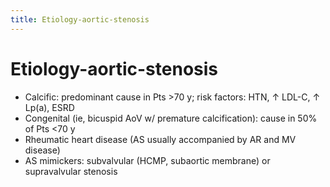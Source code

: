 ```yaml
---
title: Etiology-aortic-stenosis
---
```

# Etiology-aortic-stenosis
 
* Calcific: predominant cause in Pts >70 y; risk factors: HTN, ↑ LDL-C, ↑ Lp(a), ESRD
* Congenital (ie, bicuspid AoV w/ premature calcification): cause in 50% of Pts <70 y
* Rheumatic heart disease (AS usually accompanied by AR and MV disease)
* AS mimickers: subvalvular (HCMP, subaortic membrane) or supravalvular stenosis



